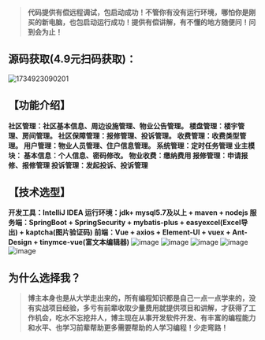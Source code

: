 > **代码提供有偿远程调试，包启动成功！不管你有没有运行环境，哪怕你是刚买的新电脑，也包启动运行成功！提供有偿讲解，有不懂的地方随便问！问到会为止！**
## 源码获取(4.9元扫码获取)：
![1734923090201](https://github.com/user-attachments/assets/8e944f5b-defc-441d-b26c-3f4da89b6f93)


## 【功能介绍】
**社区管理：社区基本信息、周边设施管理、物业公告管理。
楼盘管理：楼宇管理、房间管理。
社区保障管理：报修管理、投诉管理。
收费管理：收费类型管理。
用户管理：物业人员管理、住户信息管理。
系统管理：定时任务管理
业主模块：
基本信息：个人信息、密码修改。
物业收费：缴纳费用
报修管理：申请报修、报修管理
投诉管理：发起投诉、投诉管理**
## 【技术选型】
**开发工具：IntelliJ IDEA
运行环境：jdk+ mysql5.7及以上 + maven + nodejs
服务端：SpringBoot + SpringSecurity + mybatis-plus + easyexcel(Excel导出) + kaptcha(图片验证码)
前端：Vue + axios + Element-UI + vuex + Ant-Design + tinymce-vue(富文本编辑器)**
![image](https://github.com/user-attachments/assets/8d92dbc7-073c-47a0-9bec-ba97f4722201)
![image](https://github.com/user-attachments/assets/3b84c8c8-64fd-47a4-9c75-2510f187631f)
![image](https://github.com/user-attachments/assets/f1486462-4608-47b1-8d84-f58233d29318)
![image](https://github.com/user-attachments/assets/d332e996-d712-4389-9322-a0d4ac350379)
![image](https://github.com/user-attachments/assets/b914be67-ba87-49c8-aa83-aeeabe089b7d)

## 为什么选择我？

> **博主本身也是从大学走出来的，所有编程知识都是自己一点一点学来的，没有实战项目经验，多亏有前辈收取少量费用就提供项目和讲解，才获得了工作机会，吃水不忘挖井人，博主现在从事开发软件开发、有丰富的编程能力和水平、也学习前辈帮助更多需要帮助的人学习编程！少走弯路！**


